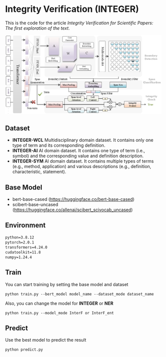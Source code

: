 # Integrity Verification (INTEGER)

This is the code for the article *Integrity Verification for Scientific Papers: The first exploration of the text*.

![markdown picture](https://github.com/shixiang1a/integrity_verification/blob/main/model_INTEGER.png)

## Dataset

* **INTEGER-WCL**  Multidisciplinary domain dataset. It contains only one type of term and its corresponding definition.
* **INTEGER-AI**   AI domain dataset. It contains one type of term (i.e., symbol) and the corresponding value and definition description.
* **INTEGER-SYM**  AI domain dataset. It contains multiple types of terms (e.g., method, application) and various descriptions (e.g., definition, characteristic, statement).
  
## Base Model

* bert-base-cased   (https://huggingface.co/bert-base-cased) 
* scibert-base-uncased   (https://huggingface.co/allenai/scibert_scivocab_uncased)

## Environment
```
python=3.8.12
pytorch=2.0.1
transformers=4.24.0
cudatoolkit=11.8
numpy=1.24.4
```

## Train 

You can start training by setting the base model and dataset 
```
python train.py --bert_model model_name --dataset_mode dataset_name
```
Also, you can change the model for **INTEGER** or **NER**
```
python train.py --model_mode InterF or InterF_ent
```

## Predict
Use the best model to predict the result
```
python predict.py
```
